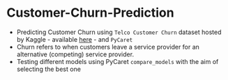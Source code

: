 # Customer-Churn-Prediction

* Predicting Customer Churn using `Telco Customer Churn` dataset hosted by Kaggle - available [here](https://raw.githubusercontent.com/treselle-systems/customer_churn_analysis/master/WA_Fn-UseC_-Telco-Customer-Churn.csv) - and `PyCaret`
* Churn refers to when customers leave a service provider for an alternative (competing) service provider.
* Testing different models using PyCaret `compare_models` with the aim of selecting the best one
